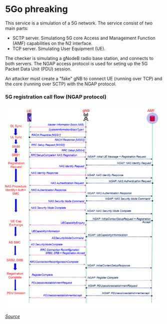 5Go phreaking
====================

This service is a simulation of a 5G network. The service consist of two main parts:

- SCTP server. Simulationg 5G core Access and Management Function (AMF) capabilities on the N2 interface.
- TCP server. Simulating User Equipment (UE).

The checker is simulating a gNodeB radio base station, and connects to both servers. The NGAP access protocol is used for seting up the 5G Packet Data Unit (PDU) session.

An attacker must create a "fake" gNB to connect UE (running over TCP) and the core (running over SCTP) with the NGAP protocol.

### 5G registration call flow (NGAP protocol)

![5G registration](registration.png)

[*Source*](https://www.techplayon.com/5g-nr-sa-registration-attach-call-flow/)
